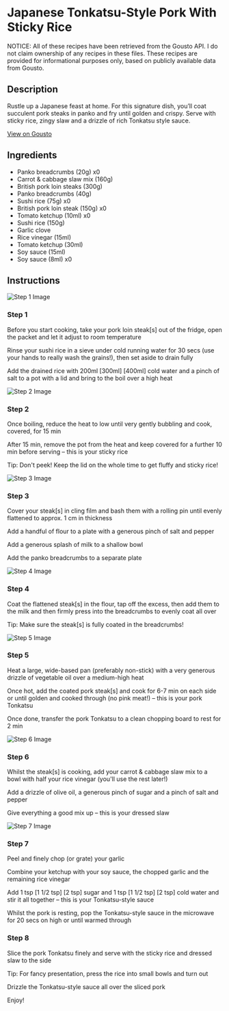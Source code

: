 # Japanese Tonkatsu-Style Pork With Sticky Rice

NOTICE: All of these recipes have been retrieved from the Gousto API. I do not claim ownership of any recipes in these files. These recipes are provided for informational purposes only, based on publicly available data from Gousto.

## Description

Rustle up a Japanese feast at home. For this signature dish, you’ll coat succulent pork steaks in panko and fry until golden and crispy. Serve with sticky rice, zingy slaw and a drizzle of rich Tonkatsu style sauce.

[View on Gousto](https://www.gousto.co.uk/recipes/cookbook/pork-tonkatsu-with-sticky-rice)

## Ingredients

- Panko breadcrumbs (20g) x0
- Carrot & cabbage slaw mix (160g)
- British pork loin steaks (300g)
- Panko breadcrumbs (40g)
- Sushi rice (75g) x0
- British pork loin steak (150g) x0
- Tomato ketchup (10ml) x0
- Sushi rice (150g)
- Garlic clove
- Rice vinegar (15ml)
- Tomato ketchup (30ml)
- Soy sauce (15ml)
- Soy sauce (8ml) x0

## Instructions

![Step 1 Image](https://production-media.gousto.co.uk/cms/recipe-step-image/step-1-1728052679054-x200.jpg)

### Step 1

Before you start cooking, take your pork loin steak[s] out of the fridge, open the packet and let it adjust to room temperature

Rinse your sushi rice in a sieve under cold running water for 30 secs (use your hands to really wash the grains!), then set aside to drain fully

Add the drained rice with 200ml <span class="text-purple">[300ml]</span> <span class="text-danger">[400ml]</span> cold water and a pinch of salt to a pot with a lid and bring to the boil over a high heat

![Step 2 Image](https://production-media.gousto.co.uk/cms/recipe-step-image/step-2-1728052690549-x200.jpg)

### Step 2

Once boiling, reduce the heat to low until very gently bubbling and cook, covered, for 15 min

After 15 min, remove the pot from the heat and keep covered for a further 10 min before serving – this is your sticky rice

Tip: Don't peek! Keep the lid on the whole time to get fluffy and sticky rice!

![Step 3 Image](https://production-media.gousto.co.uk/cms/recipe-step-image/step-3-1728052696514-x200.jpg)

### Step 3

Cover your steak[s] in cling film and bash them with a rolling pin until evenly flattened to approx. 1 cm in thickness

Add a handful of flour to a plate with a generous pinch of salt and pepper

Add a generous splash of<span class="text-danger"> </span>milk to a shallow bowl

Add the panko breadcrumbs to a separate plate

![Step 4 Image](https://production-media.gousto.co.uk/cms/recipe-step-image/step-4-1728052702975-x200.jpg)

### Step 4

Coat the flattened steak[s] in the flour, tap off the excess, then add them to the milk and then firmly press into the breadcrumbs to evenly coat all over

Tip: Make sure the steak[s] is fully coated in the breadcrumbs!

![Step 5 Image](https://production-media.gousto.co.uk/cms/recipe-step-image/step-5-1728052717525-x200.jpg)

### Step 5

Heat a large, wide-based pan (preferably non-stick) with a very generous drizzle of vegetable oil over a medium-high heat

Once hot, add the coated pork steak[s] and cook for 6-7 min on each side or until golden and cooked through (no pink meat!) – this is your pork Tonkatsu

Once done, transfer the pork Tonkatsu to a clean chopping board to rest for 2 min

![Step 6 Image](https://production-media.gousto.co.uk/cms/recipe-step-image/step-6-1728052722285-x200.jpg)

### Step 6

Whilst the steak[s] is cooking, add your carrot & cabbage slaw mix to a bowl with half your rice vinegar (you'll use the rest later!)

Add a drizzle of olive oil, a generous pinch of sugar and a pinch of salt and pepper

Give everything a good mix up – this is your dressed slaw

![Step 7 Image](https://production-media.gousto.co.uk/cms/recipe-step-image/step-7-1728052726987-x200.jpg)

### Step 7

Peel and finely chop (or grate) your garlic

Combine your ketchup with your soy sauce, the chopped garlic and the remaining rice vinegar

Add 1 tsp<span class="text-purple"> [1 1/2 tsp]</span> <span class="text-danger">[2 tsp] </span>sugar and 1 tsp<span class="text-purple"> [1 1/2 tsp]</span><span class="text-danger"> [2 tsp] </span>cold water and stir it all together – this is your Tonkatsu-style sauce

Whilst the pork is resting, pop the Tonkatsu-style sauce in the microwave for 20 secs on high or until warmed through

### Step 8

Slice the pork Tonkatsu finely and serve with the sticky rice and dressed slaw to the side

Tip: For fancy presentation, press the rice into small bowls and turn out

Drizzle the Tonkatsu-style sauce all over the sliced pork

Enjoy!

